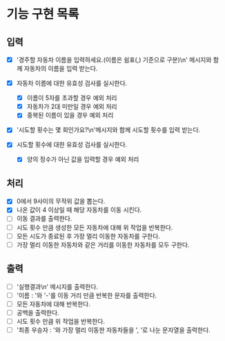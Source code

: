 # 기능 구현 목록

## 입력

- [x] '경주할 자동차 이름을 입력하세요.(이름은 쉼표(,) 기준으로 구분)\n' 메시지와 함께 자동차의 이름을 입력 받는다.
- [x] 자동차 이름에 대한 유효성 검사를 실시한다.

  - [x] 이름이 5자를 초과할 경우 예외 처리
  - [x] 자동차가 2대 미만일 경우 예외 처리
  - [x] 중복된 이름이 있을 경우 예외 처리

- [x] '시도할 횟수는 몇 회인가요?\n'메시지와 함께 시도할 횟수를 입력 받는다.
- [x] 시도할 횟수에 대한 유효성 검사를 실시한다.
  - [x] 양의 정수가 아닌 값을 입력할 경우 예외 처리

## 처리

- [x] 0에서 9사이의 무작위 값을 뽑는다.
- [x] 나온 값이 4 이상일 때 해당 자동차를 이동 시킨다.
- [ ] 이동 결과를 출력한다.
- [ ] 시도 횟수 만큼 생성한 모든 자동차에 대해 위 작업을 반복한다.
- [ ] 모든 시도가 종료된 후 가장 멀리 이동한 자동차를 구한다.
- [ ] 가장 멀리 이동한 자동차와 같은 거리를 이동한 자동차를 모두 구한다.

## 출력

- [ ] '실행결과\n' 메시지를 출력한다.
- [ ] '이름 : '와 '-'를 이동 거리 만큼 반복한 문자를 출력한다.
- [ ] 모든 자동차에 대해 반복한다.
- [ ] 공백을 출력한다.
- [ ] 시도 횟수 만큼 위 작업을 반복한다.
- [ ] '최종 우승자 : '와 가장 멀리 이동한 자동차들을 ', '로 나눈 문자열을 출력한다.
